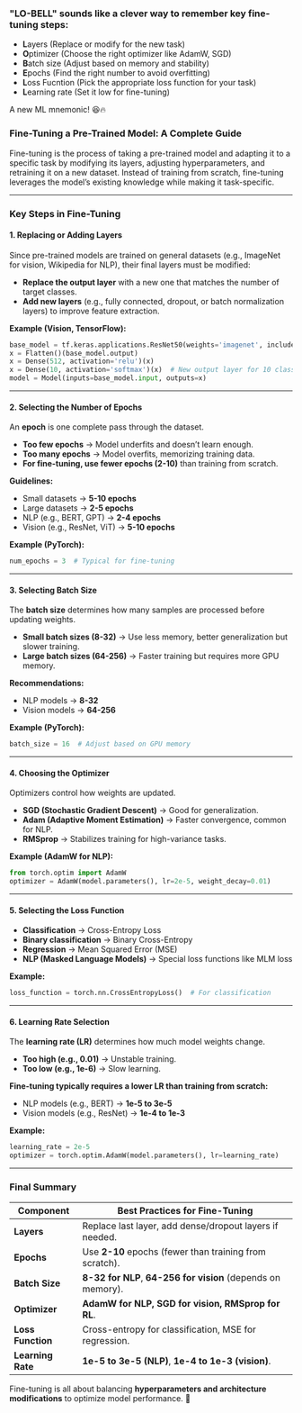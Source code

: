 ### "LO-BELL" sounds like a clever way to remember key fine-tuning steps:  

- **L**ayers (Replace or modify for the new task)  
- **O**ptimizer (Choose the right optimizer like AdamW, SGD)  
- **B**atch size (Adjust based on memory and stability)  
- **E**pochs (Find the right number to avoid overfitting)  
- **L**oss Fucntion (Pick the appropriate loss function for your task)
- **L**earning rate (Set it low for fine-tuning)  

A new ML mnemonic! 😆🔥

### **Fine-Tuning a Pre-Trained Model: A Complete Guide**  

Fine-tuning is the process of taking a pre-trained model and adapting it to a specific task by modifying its layers, adjusting hyperparameters, and retraining it on a new dataset. Instead of training from scratch, fine-tuning leverages the model’s existing knowledge while making it task-specific.  

---

### **Key Steps in Fine-Tuning**  

#### **1. Replacing or Adding Layers**  
Since pre-trained models are trained on general datasets (e.g., ImageNet for vision, Wikipedia for NLP), their final layers must be modified:  
- **Replace the output layer** with a new one that matches the number of target classes.  
- **Add new layers** (e.g., fully connected, dropout, or batch normalization layers) to improve feature extraction.  

**Example (Vision, TensorFlow):**  
```python
base_model = tf.keras.applications.ResNet50(weights='imagenet', include_top=False)
x = Flatten()(base_model.output)
x = Dense(512, activation='relu')(x)
x = Dense(10, activation='softmax')(x)  # New output layer for 10 classes
model = Model(inputs=base_model.input, outputs=x)
```  

---

#### **2. Selecting the Number of Epochs**  
An **epoch** is one complete pass through the dataset.  
- **Too few epochs** → Model underfits and doesn’t learn enough.  
- **Too many epochs** → Model overfits, memorizing training data.  
- **For fine-tuning, use fewer epochs (2-10)** than training from scratch.  

**Guidelines:**  
- Small datasets → **5-10 epochs**  
- Large datasets → **2-5 epochs**  
- NLP (e.g., BERT, GPT) → **2-4 epochs**  
- Vision (e.g., ResNet, ViT) → **5-10 epochs**  

**Example (PyTorch):**  
```python
num_epochs = 3  # Typical for fine-tuning
```  

---

#### **3. Selecting Batch Size**  
The **batch size** determines how many samples are processed before updating weights.  
- **Small batch sizes (8-32)** → Use less memory, better generalization but slower training.  
- **Large batch sizes (64-256)** → Faster training but requires more GPU memory.  

**Recommendations:**  
- NLP models → **8-32**  
- Vision models → **64-256**  

**Example (PyTorch):**  
```python
batch_size = 16  # Adjust based on GPU memory
```  

---

#### **4. Choosing the Optimizer**  
Optimizers control how weights are updated.  
- **SGD (Stochastic Gradient Descent)** → Good for generalization.  
- **Adam (Adaptive Moment Estimation)** → Faster convergence, common for NLP.  
- **RMSprop** → Stabilizes training for high-variance tasks.  

**Example (AdamW for NLP):**  
```python
from torch.optim import AdamW
optimizer = AdamW(model.parameters(), lr=2e-5, weight_decay=0.01)
```  

---

#### **5. Selecting the Loss Function**  
- **Classification** → Cross-Entropy Loss  
- **Binary classification** → Binary Cross-Entropy  
- **Regression** → Mean Squared Error (MSE)  
- **NLP (Masked Language Models)** → Special loss functions like MLM loss  

**Example:**  
```python
loss_function = torch.nn.CrossEntropyLoss()  # For classification
```  

---

#### **6. Learning Rate Selection**  
The **learning rate (LR)** determines how much model weights change.  
- **Too high (e.g., 0.01)** → Unstable training.  
- **Too low (e.g., 1e-6)** → Slow learning.  

**Fine-tuning typically requires a lower LR than training from scratch:**  
- NLP models (e.g., BERT) → **1e-5 to 3e-5**  
- Vision models (e.g., ResNet) → **1e-4 to 1e-3**  

**Example:**  
```python
learning_rate = 2e-5
optimizer = torch.optim.AdamW(model.parameters(), lr=learning_rate)
```  

---

### **Final Summary**  

| **Component**  | **Best Practices for Fine-Tuning** |
|---------------|--------------------------------|
| **Layers** | Replace last layer, add dense/dropout layers if needed. |
| **Epochs** | Use **2-10** epochs (fewer than training from scratch). |
| **Batch Size** | **8-32 for NLP**, **64-256 for vision** (depends on memory). |
| **Optimizer** | **AdamW for NLP, SGD for vision, RMSprop for RL**. |
| **Loss Function** | Cross-entropy for classification, MSE for regression. |
| **Learning Rate** | **1e-5 to 3e-5 (NLP)**, **1e-4 to 1e-3 (vision)**. |

Fine-tuning is all about balancing **hyperparameters and architecture modifications** to optimize model performance. 🚀
